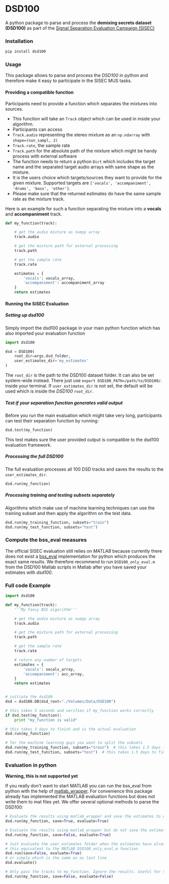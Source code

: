 # DSD100

A python package to parse and process the __demixing secrets dataset (DSD100)__ as part of the [Signal Separation Evaluation Campaign (SISEC)](https://sisec.inria.fr/)

### Installation

```bash
pip install dsd100
```

### Usage

This package allows to parse and process the _DSD100_ in python and therefore make it easy to participate in the SISEC MUS tasks.

#### Providing a compatible function

 Participants need to provide a function which separates the mixtures into sources.

- This function will take an ```Track``` object which can be used in inside your algorithm.
- Participants can access
 - ```Track.audio``` representing the stereo mixture as an ```np.ndarray``` with ```shape=(nun_sampl, 2)```
 - ```Track.rate```, the sample rate
 - ```Track.path``` for the absolute path of the mixture which might be handy process with external software
- The function needs to return a python ```Dict``` which includes the target name and the separated target audio arrays with same shape as the mixture.
- It is the users choice which targets/sources they want to provide for the given mixture. Supported targets are ```['vocals', 'accompaniment', 'drums', 'bass', 'other']```.
- Please make sure that the returned estimates do have the same sample rate as the mixture track.

Here is an example for such a function separating the mixture into a __vocals__ and __accompaniment__ track.

```python
def my_function(track):

    # get the audio mixture as numpy array
    track.audio

    # get the mixture path for external processing
    track.path

    # get the sample rate
    track.rate

    estimates = {
        'vocals': vocals_array,
        'accompaniment': accompaniment_array
    }
    return estimates
```

#### Running the SiSEC Evaluation

##### Setting up dsd100

Simply import the dsd100 package in your main python function which has also imported your evaluation function
```python
import dsd100

dsd = DSD100(
    root_dir=args.dsd_folder,
    user_estimates_dir='my_estimates'
)
```

The ```root_dir``` is the path to the DSD100 dataset folder. It can also be set system-wide instead. There just use  ```export DSD100_PATH=/path/to/DSD100/```. inside your terminal. If ```user_estimates_dir``` is not set, the default will be used which is inside the _DSD100_ ```root_dir```.

##### Test if your separation function generates valid output

Before you run the main evaluation which might take very long, participants can test their separation function by running:
```python
dsd.test(my_function)
```
This test makes sure the user provided output is compatible to the dsd100 evaluation framework.

##### Processing the full DSD100

The full evaluation processes all 100 DSD tracks and saves the results to the ```user_estimates_dir```.

```python
dsd.run(my_function)
```

##### Processing training and testing subsets separately

Algorithms which make use of machine learning techniques can use the training subset and then apply the algorithm on the test data.

```python
dsd.run(my_training_function, subsets="train")
dsd.run(my_test_function, subsets="test")
```

### Compute the bss_eval measures

The official SISEC evaluation still relies on _MATLAB_ because currently there does not exist a [bss_eval](http://bass-db.gforge.inria.fr/bss_eval/) implementation for python which produces the exact same results.
We therefore recommend to run ```DSD100_only_eval.m``` from the DSD100 Matlab scripts in Matlab after you have saved your estimates with _dsd100_.

### Full code Example

```python
import dsd100

def my_function(track):
    '''My fancy BSS algorithm'''

    # get the audio mixture as numpy array
    track.audio

    # get the mixture path for external processing
    track.path

    # get the sample rate
    track.rate

    # return any number of targets
    estimates = {
        'vocals': vocals_array,
        'accompaniment': acc_array,
    }
    return estimates


# initiate the dsd100
dsd = dsd100.DB(dsd_root="./Volumes/Data/DSD100")

# this takes 3 seconds and verifies if my_function works correctly
if dsd.test(my_function):
    print "my_function is valid"

# this takes 3 days to finish and is the actual evaluation
dsd.run(my_function)

# for the machine learning guys you want to split the subsets
dsd.run(my_training_function, subsets="train")  # this takes 1.5 days to finish
dsd.run(my_test_function, subsets="test")  # this takes 1.5 days to finish

```

### Evaluation in python

__Warning, this is not supported yet__

If you really don't want to start MATLAB you can run the bss_eval from python with the help of [matlab_wrapper](https://github.com/mrkrd/matlab_wrapper). For convenience this package already has implemented the MATLAB evaluation functions but does not write them to mat files yet. We offer several optional methods to parse the DSD100:

```python
# Evaluate the results using matlab_wrapper and save the estimates to disk
dsd.run(my_function, save=True, evaluate=True)

# Evaluate the results using matlab_wrapper but do not save the estimates to disk
dsd.run(my_function, save=False, evaluate=True)

# Just evaluate the user_estimates folder when the estimates have already been saved to disk
# this equivalent to the MATLAB DSD100_only_eval.m function
dsd.run(save=False, evaluate=True)
# or simply which is the same as as last line
dsd.evaluate()

# Only pass the tracks to my_function. Ignore the results. Useful for statistics
dsd.run(my_function, save=False, evaluate=False)
```
